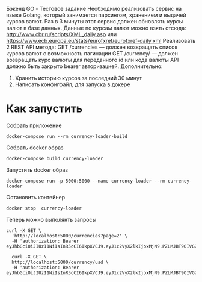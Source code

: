 Бэкенд GO - Тестовое задание
Необходимо реализовать сервис на языке Golang, который занимается парсингом, хранением и выдачей курсов валют.
Раз в 3 минуты этот сервис должен обновлять курсы валют в базе данных. Данные по курсам валют можно взять отсюда: http://www.cbr.ru/scripts/XML_daily.asp или https://www.ecb.europa.eu/stats/eurofxref/eurofxref-daily.xml
Реализовать 2 REST API метода:
GET /currencies — должен возвращать список курсов валют с возможность пагинации
GET /currency/ — должен возвращать курс валюты для переданного id или кода валюты
API должно быть закрыто bearer авторизацией.
Дополнительно:
1. Хранить историю курсов за последний 30 минут
2. Написать конфигфайл, для запуска в докере

#  Как запустить

Собрать приложение
```
docker-compose run --rm currency-loader-build
```

Собрать docker образ
```
docker-compose build currency-loader 
```

Запустить docker образ
```
docker-compose run -p 5000:5000 --name currency-loader --rm currency-loader
```

Остановить контейнер
```
docker stop  currency-loader
```

Теперь можно выполянть запросы

```
curl -X GET \
  'http://localhost:5000/currencies?page=2' \
  -H 'authorization: Bearer eyJhbGciOiJIUzI1NiIsInR5cCI6IkpXVCJ9.eyJ1c2VyX2lkIjoxMjN9.PZLMJBT9OIVG2qgp9hQr685oVYFgRgWpcSPmNcw6y7M' 
```
```
  curl -X GET \
  http://localhost:5000/currency/usd \
  -H 'authorization: Bearer eyJhbGciOiJIUzI1NiIsInR5cCI6IkpXVCJ9.eyJ1c2VyX2lkIjoxMjN9.PZLMJBT9OIVG2qgp9hQr685oVYFgRgWpcSPmNcw6y7M'
  ```